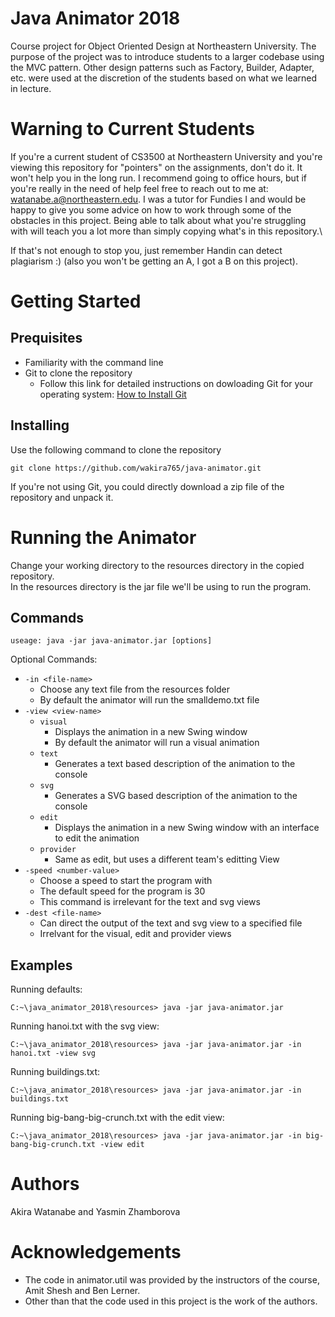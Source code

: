# Java Animator 2018
Course project for Object Oriented Design at Northeastern University. The purpose of the project was to introduce students to a larger codebase using the MVC pattern. Other design patterns such as Factory, Builder, Adapter, etc. were used at the discretion of the students based on what we learned in lecture. 

# Warning to Current Students
If you're a current student of CS3500 at Northeastern University and you're viewing this repository for "pointers" on the assignments, don't do it. It won't help you in the long run. I recommend going to office hours, but if you're really in the need of help feel free to reach out to me at: watanabe.a@northeastern.edu. I was a tutor for Fundies I and would be happy to give you some advice on how to work through some of the obstacles in this project. Being able to talk about what you're struggling with will teach you a lot more than simply copying what's in this repository.\

If that's not enough to stop you, just remember Handin can detect plagiarism :) (also you won't be getting an A, I got a B on this project). 

# Getting Started

## Prequisites
- Familiarity with the command line
- Git to clone the repository
  - Follow this link for detailed instructions on dowloading Git for your operating system: [How to Install Git](https://git-scm.com/book/en/v2/Getting-Started-Installing-Git)
  
## Installing
Use the following command to clone the repository
```
git clone https://github.com/wakira765/java-animator.git
```
If you're not using Git, you could directly download a zip file of the repository and unpack it.

# Running the Animator
Change your working directory to the resources directory in the copied repository.\
In the resources directory is the jar file we'll be using to run the program. 

## Commands
```
useage: java -jar java-animator.jar [options]
```
Optional Commands:
- `-in <file-name>`
  - Choose any text file from the resources folder
  - By default the animator will run the smalldemo.txt file
- `-view <view-name>`
  - `visual`
    - Displays the animation in a new Swing window
    - By default the animator will run a visual animation
  - `text`
    - Generates a text based description of the animation to the console
  - `svg`
    - Generates a SVG based description of the animation to the console
  - `edit`
    - Displays the animation in a new Swing window with an interface to edit the animation
  - `provider`
    - Same as edit, but uses a different team's editting View
- `-speed <number-value>`
  - Choose a speed to start the program with
  - The default speed for the program is 30
  - This command is irrelevant for the text and svg views
- `-dest <file-name>`
  - Can direct the output of the text and svg view to a specified file
  - Irrelvant for the visual, edit and provider views

## Examples
Running defaults:
```
C:~\java_animator_2018\resources> java -jar java-animator.jar
```
Running hanoi.txt with the svg view:
```
C:~\java_animator_2018\resources> java -jar java-animator.jar -in hanoi.txt -view svg
```
Running buildings.txt:
```
C:~\java_animator_2018\resources> java -jar java-animator.jar -in buildings.txt
```
Running big-bang-big-crunch.txt with the edit view:
```
C:~\java_animator_2018\resources> java -jar java-animator.jar -in big-bang-big-crunch.txt -view edit
```



# Authors
Akira Watanabe and Yasmin Zhamborova

# Acknowledgements
- The code in animator.util was provided by the instructors of the course, Amit Shesh and Ben Lerner.
- Other than that the code used in this project is the work of the authors. 

